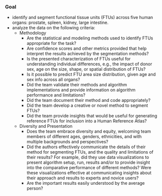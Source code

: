 ### Goal
 - identify and segment functional tissue units (FTUs) across five human organs: prostate, spleen, kidney, large intestine.
 - analyze the data on the following criteria:
   - Methodology
      - Are the statistical and modeling methods used to identify FTUs appropriate for the task?
      - Are confidence scores and other metrics provided that help interpret the results achieved by the segmentation methods?
      - Is the presented characterization of FTUs useful for understanding individual differences, e.g., the impact of donor sex, age on the size, shape, or spatial distribution of FTUs?
      - Is it possible to predict FTU area size distribution, given age and sex info across all organs?
      - Did the team validate their methods and algorithm implementations and provide information on algorithm performance and limitations?
      - Did the team document their method and code appropriately?
      - Did the team develop a creative or novel method to segment FTUs?
      - Did the team provide insights that would be useful for generating reference FTUs for inclusion into a Human Reference Atlas?
   - Diversity and Presentation
     - Does the team embrace diversity and equity, welcoming team members of different ages, genders, ethnicities, and with multiple backgrounds and perspectives?
     - Did the authors effectively communicate the details of their method for segmenting FTUs, and the quality and limitations of their results? For example, did they use data visualizations to present algorithm setup, run, results and/or to provide insight into the comparative performance of different methods? Were these visualizations effective at communicating insights about their approach and results to experts and novice users?
     - Are the important results easily understood by the average person?
 
 
